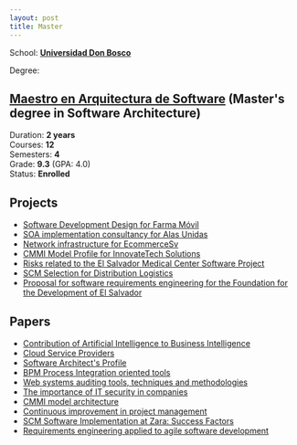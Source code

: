 ```yaml
---
layout: post
title: Master
---
```


School: **[Universidad Don Bosco][udb-link]**

Degree:

## [Maestro en Arquitectura de Software][msc-link] (Master's degree in Software Architecture)

Duration: **2 years**  
Courses: **12**  
Semesters: **4**    
Grade: **9.3** (GPA: 4.0)  
Status: **Enrolled**

## Projects <a name="projects"></a>
- [Software Development Design for Farma Móvil][project-IDS908]
- [SOA implementation consultancy for Alas Unidas][project-DRS908]
- [Network infrastructure for EcommerceSv][project-SDS908]  
- [CMMI Model Profile for InnovateTech Solutions][project-CDS908]
- [Risks related to the El Salvador Medical Center Software Project][project-DNR908]
- [SCM Selection for Distribution Logistics][project-SIS908]  
- [Proposal for software requirements engineering for the Foundation for the Development of El Salvador][project-INR908]

## Papers
 - [Contribution of Artificial Intelligence to Business Intelligence][paper-IDN908]
 - [Cloud Service Providers][paper-IDS908-00]  
 - [Software Architect's Profile][paper-IDS908-01]
 - [BPM Process Integration oriented tools][paper-DRS908]
 - [Web systems auditing tools, techniques and methodologies][paper-AAS908]
 - [The importance of IT security in companies][paper-SDS908]
 - [CMMI model architecture][paper-CDS908]
 - [Continuous improvement in project management][paper-DNR908]
 - [SCM Software Implementation at Zara: Success Factors][paper-SIS908]
 - [Requirements engineering applied to agile software development][paper-INR908]

<!-- IDN908-->
[paper-IDN908]: https://drive.google.com/file/d/1Eou374AGhGyv-1uvjc4tsPHVpzJh8gAn/view?usp=sharing

<!-- IDS908 -->
[project-IDS908]: https://drive.google.com/file/d/11-smZTOFoCG8UpERn_BX063Sd54QXm1O/view?usp=sharing
[paper-IDS908-00]: https://drive.google.com/file/d/10dgeUCQnxLCxhpBnNJW9W_6GxjzJGRko/view?usp=sharing
[paper-IDS908-01]: https://drive.google.com/file/d/10fDUo2fmOvqReyWLa-cylgKFWvynQ8a1/view?usp=sharing

<!-- DRS908 -->
[project-DRS908]: https://drive.google.com/file/d/110zD_zhaecMv5awbhCQZS_CL_p8ZbzNO/view?usp=sharing
[paper-DRS908]: https://drive.google.com/file/d/10igJaWgpYgOLC33JPxQDeVPPPBYBvuDD/view?usp=sharing

<!-- AAS908 -->
[paper-AAS908]: https://drive.google.com/file/d/11GGcDyMLBRIk3ctkSxsoAJarfYRaQUSD/view?usp=sharing

<!-- SDS908 -->
[project-SDS908]: https://drive.google.com/file/d/11KlxcCni0aIZu0ZaDY6XprF-eiIEY9v8/view?usp=sharing
[paper-SDS908]: https://drive.google.com/file/d/11OSboERlpoPib188IV0Bd-Nmw6JE6JIQ/view?usp=sharing

<!-- CDS908 -->
[project-CDS908]: https://drive.google.com/file/d/11ObX7yC1whsOrBawxgHKxSjtZDsOIJ9h/view?usp=sharing
[paper-CDS908]: https://drive.google.com/file/d/11PyoWapsSj-wurwyo_ghKYFHsDZjKR3h/view?usp=sharing

<!-- DNR908 -->
[project-DNR908]: https://drive.google.com/file/d/11SgxaDd3DS4Sk9nKqFlwbJCzF7oRg9F-/view?usp=sharing
[paper-DNR908]: https://drive.google.com/file/d/11b5Lakeqnfiq4VUNg0R4sRWJGHFo9ufq/view?usp=sharing

<!-- SIS908 -->
[project-SIS908]: https://drive.google.com/file/d/11g4MU5Xl1Q_7HuIRpU0W2VRRUyjT_NhM/view?usp=sharing
[paper-SIS908]: https://drive.google.com/file/d/11hsRjKZ-H5rJ9kk3RcKO9eL1A8njTvg0/view?usp=sharing

<!-- INR908 -->
[project-INR908]: https://drive.google.com/file/d/11jUsuXcGUTWht9iMNLcDFsvSQCmaBfWp/view?usp=sharing
[paper-INR908]: https://drive.google.com/file/d/11sZP9-zFzL_e0MssUc_XLKkgH_jJdamb/view?usp=sharing

[udb-link]: https://www.udb.edu.sv/udb/
[msc-link]: https://www.udbvirtual.edu.sv/maestria_arquitectura_software